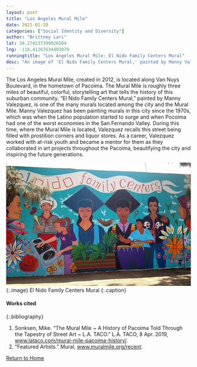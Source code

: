 ```yaml
---
layout: post
title: "Los Angeles Mural Mile"
date: 2021-02-20
categories: ["Social Identity and Diversity"]
author: "Brittney Lari"
lat: 34.274237399026504
lng: -118.41267634493079
runningtitle: "Los Angeles Mural Mile: El Nido Family Centers Mural"
desc: "An image of 'El Nido Family Centers Mural,' painted by Manny Valezquez, located on the Los Angeles Mural Mile."
---
```

The Los Angeles Mural Mile, created in 2012, is located along Van Nuys Boulevard, in the hometown of Pacoima. The Mural Mile is roughly three miles of beautiful, colorful, storytelling art that tells the history of this suburban community.  “El Nido Family Centers Mural,” painted by Manny Valezquez, is one of the many murals located among the city and the Mural Mile. Manny Valezquez has been painting murals in this city since the 1970s, which was when the Latino population started to surge and when Pocoima had one of the worst economies in the San Fernando Valley. During this time, where the Mural Mile is located, Valezquez recalls this street being filled with prostition corners and liquor stores. As a career, Valezquez worked with at-risk youth and became a mentor for them as they collaborated in art projects throughout the Pacoima, beautifying the city and inspiring the future generations. 

![El Nido Family Centers Mural](images/elnidofamilycentersmural_pin1_image1.jpg)
   {:.image}
El Nido Family Centers Mural
   {:.caption} 

#### Works cited

{:.bibliography}
1. Sonksen, Mike. “The Mural Mile ~ A History of Pacoima Told Through the Tapestry of Street Art ~ L.A. TACO.” L.A. TACO, 8 Apr. 2019, www.lataco.com/mural-mile-pacoima-history/. 
2. “Featured Artists.” Mural, www.muralmile.org/recent. 

[Return to Home](https://uclachicanxstudies.github.io/BarrioSuburbanisms/)
